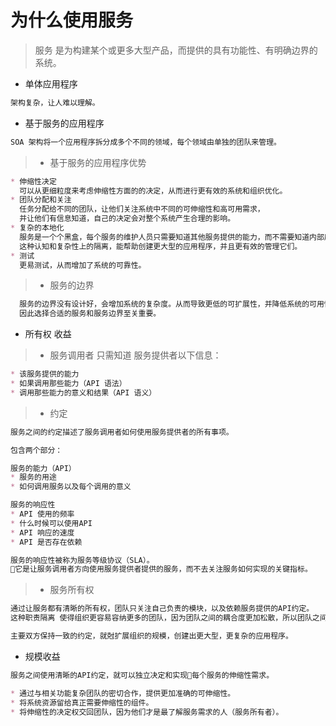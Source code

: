# 为什么使用服务
> 服务 是为构建某个或更多大型产品，而提供的具有功能性、有明确边界的系统。

* 单体应用程序
```md
架构复杂，让人难以理解。
```
* 基于服务的应用程序
```md
SOA 架构将一个应用程序拆分成多个不同的领域，每个领域由单独的团队来管理。
```
> * 基于服务的应用程序优势
```md
* 伸缩性决定
  可以从更细粒度来考虑伸缩性方面的的决定，从而进行更有效的系统和组织优化。
* 团队分配和关注
  任务分配给不同的团队，让他们关注系统中不同的可伸缩性和高可用需求，
  并让他们有信息知道，自己的决定会对整个系统产生合理的影响。
* 复杂的本地化
  服务是一个个黑盒，每个服务的维护人员只需要知道其他服务提供的能力，而不需要知道内部原理。
  这种认知和复杂性上的隔离，能帮助创建更大型的应用程序，并且更有效的管理它们。
* 测试
  更易测试，从而增加了系统的可靠性。
```
> * 服务的边界
```md
  服务的边界没有设计好，会增加系统的复杂度。从而导致更低的可扩展性，并降低系统的可用性。
  因此选择合适的服务和服务边界至关重要。
```
* 所有权 收益
> * 服务调用者 只需知道 服务提供者以下信息：
```md
* 该服务提供的能力
* 如果调用那些能力（API 语法）
* 调用那些能力的意义和结果（API 语义）
```
> * 约定
```md
服务之间的约定描述了服务调用者如何使用服务提供者的所有事项。

包含两个部分：

服务的能力（API）
* 服务的用途
* 如何调用服务以及每个调用的意义

服务的响应性
* API 使用的频率
* 什么时候可以使用API
* API 响应的速度
* API 是否存在依赖

服务的响应性被称为服务等级协议（SLA）。
它是让服务调用者方向使用服务提供者提供的服务，而不去关注服务如何实现的关键指标。
```
> * 服务所有权
```md
通过让服务都有清晰的所有权，团队只关注自己负责的模块，以及依赖服务提供的API约定。
这种职责隔离 使得组织更容易容纳更多的团队，因为团队之间的耦合度更加松散，所以团队之间的举例也就无关紧要。

主要双方保持一致的约定，就尅扩展组织的规模，创建出更大型，更复杂的应用程序。
```
* 规模收益
```md
服务之间使用清晰的API约定，就可以独立决定和实现每个服务的伸缩性需求。

* 通过与相关功能复杂团队的密切合作，提供更加准确的可伸缩性。
* 将系统资源留给真正需要伸缩性的组件。
* 将伸缩性的决定权交回团队，因为他们才是最了解服务需求的人（服务所有者）。
```


